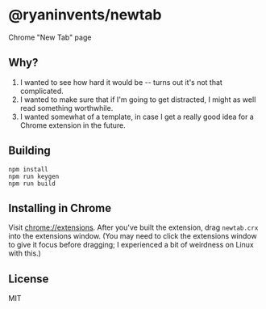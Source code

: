 # @ryaninvents/newtab

Chrome "New Tab" page

## Why?

1. I wanted to see how hard it would be -- turns out it's not that complicated.
2. I wanted to make sure that if I'm going to get distracted, I might as well read something worthwhile.
3. I wanted somewhat of a template, in case I get a really good idea for a Chrome extension in the future.

## Building

```
npm install
npm run keygen
npm run build
```

## Installing in Chrome

Visit [chrome://extensions](chrome://extensions). After you've built the extension, drag `newtab.crx` into the extensions window. (You may need to click the extensions window to give it focus before dragging; I experienced a bit of weirdness on Linux with this.)

## License

MIT